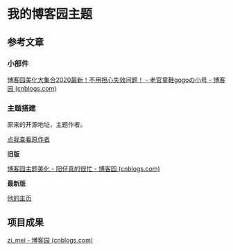 # 我的博客园主题

## 参考文章

### 小部件

[博客园美化大集合2020最新！不用担心失效问题！ - 老官童鞋gogoの小号 - 博客园 (cnblogs.com)](https://www.cnblogs.com/laoguantongxiegogofs/p/12489091.html#4556774)

### 主题搭建

原来的开源地址，主题作者。

[点我查看原作者](https://github.com/BNDong/Cnblogs-Theme-SimpleMemory)

**旧版**

[博客园主题美化 - 阳仔真的很忙 - 博客园 (cnblogs.com)](https://www.cnblogs.com/zhikui/p/cnblogs_them.html)

**最新版**

[他的主页](https://www.cnblogs.com/bndong/)
## 项目成果

[zi_mei - 博客园 (cnblogs.com)](https://www.cnblogs.com/zimei/)

